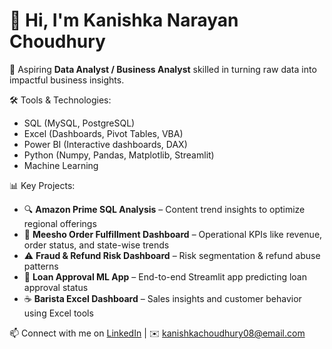 # 👋 Hi, I'm Kanishka Narayan Choudhury

🎯 Aspiring **Data Analyst / Business Analyst** skilled in turning raw data into impactful business insights.

🛠️ Tools & Technologies:
- SQL (MySQL, PostgreSQL)
- Excel (Dashboards, Pivot Tables, VBA)
- Power BI (Interactive dashboards, DAX)
- Python (Numpy, Pandas, Matplotlib, Streamlit)
- Machine Learning

📊 Key Projects:
- 🔍 **Amazon Prime SQL Analysis** – Content trend insights to optimize regional offerings
- 🛒 **Meesho Order Fulfillment Dashboard** – Operational KPIs like revenue, order status, and state-wise trends
- ⚠️ **Fraud & Refund Risk Dashboard** – Risk segmentation & refund abuse patterns
- 🧠 **Loan Approval ML App** – End-to-end Streamlit app predicting loan approval status
- ☕ **Barista Excel Dashboard** – Sales insights and customer behavior using Excel tools


📫 Connect with me on [LinkedIn](https://www.linkedin.com/in/kanishka-n-choudhury/) | ✉️ kanishkachoudhury08@email.com
